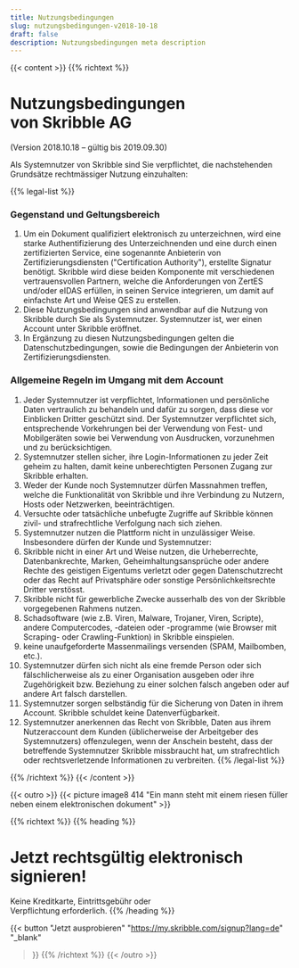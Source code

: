 ```yaml
---
title: Nutzungsbedingungen
slug: nutzungsbedingungen-v2018-10-18
draft: false
description: Nutzungsbedingungen meta description
---
```


{{< content >}}
{{% richtext %}}
# Nutzungsbedingungen<br>von Skribble AG

(Version 2018.10.18 – gültig bis 2019.09.30)

Als Systemnutzer von Skribble sind Sie verpflichtet, die nachstehenden Grundsätze rechtmässiger Nutzung
einzuhalten:

{{% legal-list %}}
### Gegenstand und Geltungsbereich
1. Um ein Dokument qualifiziert elektronisch zu unterzeichnen, wird eine starke Authentifizierung des Unterzeichnenden und eine durch einen zertifizierten Service, eine sogenannte Anbieterin von Zertifizierungsdiensten ("Certification Authority"), erstellte Signatur benötigt. Skribble wird diese beiden Komponente mit verschiedenen vertrauensvollen Partnern, welche die Anforderungen von ZertES und/oder eIDAS erfüllen, in seinen Service integrieren, um damit auf einfachste Art und Weise QES zu erstellen.
2. Diese Nutzungsbedingungen sind anwendbar auf die Nutzung von Skribble durch Sie als Systemnutzer. Systemnutzer ist, wer einen Account unter Skribble eröffnet.
3. In Ergänzung zu diesen Nutzungsbedingungen gelten die Datenschutzbedingungen, sowie die Bedingungen der Anbieterin von Zertifizierungsdiensten.

### Allgemeine Regeln im Umgang mit dem Account
1. Jeder Systemnutzer ist verpflichtet, Informationen und persönliche Daten vertraulich zu behandeln und dafür zu sorgen, dass diese vor Einblicken Dritter geschützt sind. Der Systemnutzer verpflichtet sich, entsprechende Vorkehrungen bei der Verwendung von Fest- und Mobilgeräten sowie bei Verwendung von Ausdrucken, vorzunehmen und zu berücksichtigen.
2. Systemnutzer stellen sicher, ihre Login-Informationen zu jeder Zeit geheim zu halten, damit keine unberechtigten Personen Zugang zur Skribble erhalten.
3. Weder der Kunde noch Systemnutzer dürfen Massnahmen treffen, welche die Funktionalität von Skribble und ihre Verbindung zu Nutzern, Hosts oder Netzwerken, beeinträchtigen.
4. Versuchte oder tatsächliche unbefugte Zugriffe auf Skribble können zivil- und strafrechtliche Verfolgung nach sich ziehen.
5. Systemnutzer nutzen die Plattform nicht in unzulässiger Weise. Insbesondere dürfen der Kunde und Systemnutzer:
  1. Skribble nicht in einer Art und Weise nutzen, die Urheberrechte, Datenbankrechte, Marken, Geheimhaltungsansprüche oder andere Rechte des geistigen Eigentums verletzt oder gegen Datenschutzrecht oder das Recht auf Privatsphäre oder sonstige Persönlichkeitsrechte Dritter verstösst.
  2. Skribble nicht für gewerbliche Zwecke ausserhalb des von der Skribble vorgegebenen Rahmens nutzen.
  3. Schadsoftware (wie z.B. Viren, Malware, Trojaner, Viren, Scripte), andere Computercodes, -dateien oder -programme (wie Browser mit Scraping- oder Crawling-Funktion) in Skribble einspielen.
  4. keine unaufgeforderte Massenmailings versenden (SPAM, Mailbomben, etc.).
6. Systemnutzer dürfen sich nicht als eine fremde Person oder sich fälschlicherweise als zu einer Organisation ausgeben oder ihre Zugehörigkeit bzw. Beziehung zu einer solchen falsch angeben oder auf andere Art falsch darstellen.
7. Systemnutzer sorgen selbständig für die Sicherung von Daten in ihrem Account. Skribble schuldet keine Datenverfügbarkeit.
8. Systemnutzer anerkennen das Recht von Skribble, Daten aus ihrem Nutzeraccount dem Kunden (üblicherweise der Arbeitgeber des Systemnutzers) offenzulegen, wenn der Anschein besteht, dass der betreffende Systemnutzer Skribble missbraucht hat, um strafrechtlich oder rechtsverletzende Informationen zu verbreiten.
{{% /legal-list %}}

{{% /richtext %}}
{{< /content >}}

[//]: # (--------------------------------------------------------------------------------------------------------------)

{{< outro >}}
{{< picture image8 414 "Ein mann steht mit einem riesen füller neben einem elektronischen dokument" >}}

{{% richtext %}}
{{% heading %}}
# Jetzt rechtsgültig elektronisch signieren!
Keine Kreditkarte, Eintrittsgebühr oder <br class="hide-for-mobile">Verpflichtung erforderlich.
{{% /heading %}}

{{< button
  "Jetzt ausprobieren"
  "https://my.skribble.com/signup?lang=de"
  "_blank"
>}}
{{% /richtext %}}
{{< /outro >}}
